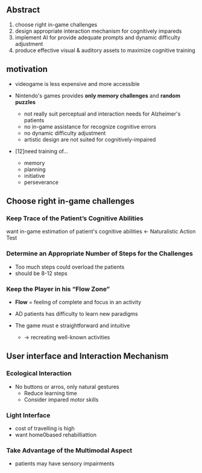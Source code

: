 <!-- META
{"title":"Developing Serious Games Specifically Adapted to People Suffering from Alzheimer","link":"https://link.springer.com/chapter/10.1007/978-3-642-33687-4_21","media":"academic","tags":["dimentia","game","seriousgame"],"short":{"en":"guideline for making alzheimer game","ja":"アルツハイマー対策ゲームのためのガイドライン"},"importance":5,"hasPage":true,"createdAt":1720939345.901,"updatedAt":1720939345.901}
META -->

## Abstract

1. choose right in-game challenges
1. design appropriate interaction mechanism for cognitively impareds
1. implement AI for provide adequate prompts and dynamic difficulty adjustment
1. produce effective visual & auditory assets to maximize cognitive training

## motivation

- videogame is less expensive and more accessible
- Nintendo's games provides **only memory challenges** and **random puzzles**

  - not really suit perceptual and interaction needs for Alzheimer's patients
  - no in-game assistance for recognize cognitive errors
  - no dynamic difficulty adjustment
  - artistic design are not suited for cognitively-impaired

- [12]need training of...
  - memory
  - planning
  - initiative
  - perseverance

## Choose right in-game challenges

### Keep Trace of the Patient’s Cognitive Abilities

want in-game estimation of patient's cognitive abilities
<- Naturalistic Action Test

### Determine an Appropriate Number of Steps for the Challenges

- Too much steps could overload the patients
- should be 8-12 steps

### Keep the Player in his “Flow Zone”

- **Flow** = feeling of complete and focus in an activity

- AD patients has difficulty to learn new paradigms
- The game must e straightforward and intuitive
  - -> recreating well-known activities

## User interface and Interaction Mechanism

### Ecological Interaction

- No buttons or arros, only natural gestures
  - Reduce learning time
  - Consider impared motor skills

### Light Interface

- cost of travelling is high
- want home0based rehabilliattion

### Take Advantage of the Multimodal Aspect

- patients may have sensory impairments
